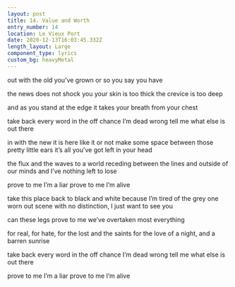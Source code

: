 ```yaml
---
layout: post
title: 14. Value and Worth
entry_number: 14
location: Le Vieux Port
date: 2020-12-13T16:03:45.332Z
length_layout: Large
component_type: lyrics
custom_bg: heavyMetal
---
```

out with the old 
you’ve grown 
or so you say you have
 
the news does not shock you 
your skin is too thick 
the crevice is too deep


and as you stand at the edge 
it takes your breath from your chest 



take back every word 
in the off chance I’m dead wrong 
tell me what else is out there
 
in with the new it is here 
like it or not 
make some space between 
those pretty little ears 
it’s all you’ve got left in your head



the flux and the waves to a world receding 
between the lines and outside of our minds 
and I’ve nothing left to lose 



prove to me I’m a liar 
prove to me I’m alive 



take this place back to black and white 
because I’m tired of the grey 
one worn out scene with no distinction,
I just want to see you
 
can these legs prove to me 
we’ve overtaken most everything
 
for real, for hate, 
for the lost and the saints 
for the love of a night, 
and a barren sunrise
 
take back every word 
in the off chance I’m dead wrong 
tell me what else is out there
 
prove to me I’m a liar 
prove to me I’m alive 
